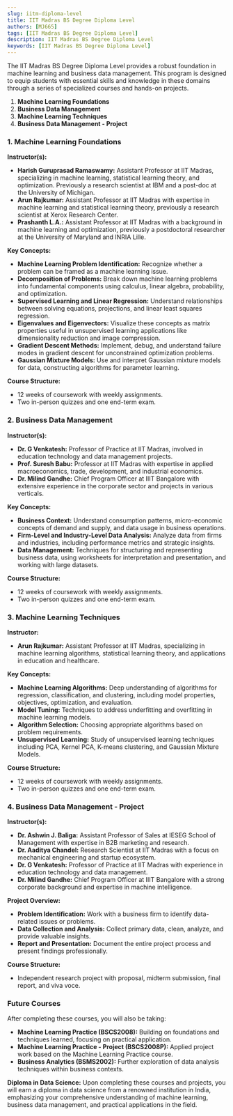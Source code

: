 ```yaml
---
slug: iitm-diploma-level
title: IIT Madras BS Degree Diploma Level
authors: [MJ665]
tags: [IIT Madras BS Degree Diploma Level]
description: IIT Madras BS Degree Diploma Level
keywords: [IIT Madras BS Degree Diploma Level]
---
```






The IIT Madras BS Degree Diploma Level provides a robust foundation in machine learning and business data management. This program is designed to equip students with essential skills and knowledge in these domains through a series of specialized courses and hands-on projects.



1. **Machine Learning Foundations**
2. **Business Data Management**
3. **Machine Learning Techniques**
4. **Business Data Management - Project**




<!-- truncate -->

### **1. Machine Learning Foundations**
**Instructor(s):**
- **Harish Guruprasad Ramaswamy:** Assistant Professor at IIT Madras, specializing in machine learning, statistical learning theory, and optimization. Previously a research scientist at IBM and a post-doc at the University of Michigan.
- **Arun Rajkumar:** Assistant Professor at IIT Madras with expertise in machine learning and statistical learning theory, previously a research scientist at Xerox Research Center.
- **Prashanth L.A.:** Assistant Professor at IIT Madras with a background in machine learning and optimization, previously a postdoctoral researcher at the University of Maryland and INRIA Lille.

**Key Concepts:**
- **Machine Learning Problem Identification:** Recognize whether a problem can be framed as a machine learning issue.
- **Decomposition of Problems:** Break down machine learning problems into fundamental components using calculus, linear algebra, probability, and optimization.
- **Supervised Learning and Linear Regression:** Understand relationships between solving equations, projections, and linear least squares regression.
- **Eigenvalues and Eigenvectors:** Visualize these concepts as matrix properties useful in unsupervised learning applications like dimensionality reduction and image compression.
- **Gradient Descent Methods:** Implement, debug, and understand failure modes in gradient descent for unconstrained optimization problems.
- **Gaussian Mixture Models:** Use and interpret Gaussian mixture models for data, constructing algorithms for parameter learning.

**Course Structure:**
- 12 weeks of coursework with weekly assignments.
- Two in-person quizzes and one end-term exam.

### **2. Business Data Management**
**Instructor(s):**
- **Dr. G Venkatesh:** Professor of Practice at IIT Madras, involved in education technology and data management projects.
- **Prof. Suresh Babu:** Professor at IIT Madras with expertise in applied macroeconomics, trade, development, and industrial economics.
- **Dr. Milind Gandhe:** Chief Program Officer at IIIT Bangalore with extensive experience in the corporate sector and projects in various verticals.

**Key Concepts:**
- **Business Context:** Understand consumption patterns, micro-economic concepts of demand and supply, and data usage in business operations.
- **Firm-Level and Industry-Level Data Analysis:** Analyze data from firms and industries, including performance metrics and strategic insights.
- **Data Management:** Techniques for structuring and representing business data, using worksheets for interpretation and presentation, and working with large datasets.

**Course Structure:**
- 12 weeks of coursework with weekly assignments.
- Two in-person quizzes and one end-term exam.

### **3. Machine Learning Techniques**
**Instructor:**
- **Arun Rajkumar:** Assistant Professor at IIT Madras, specializing in machine learning algorithms, statistical learning theory, and applications in education and healthcare.

**Key Concepts:**
- **Machine Learning Algorithms:** Deep understanding of algorithms for regression, classification, and clustering, including model properties, objectives, optimization, and evaluation.
- **Model Tuning:** Techniques to address underfitting and overfitting in machine learning models.
- **Algorithm Selection:** Choosing appropriate algorithms based on problem requirements.
- **Unsupervised Learning:** Study of unsupervised learning techniques including PCA, Kernel PCA, K-means clustering, and Gaussian Mixture Models.

**Course Structure:**
- 12 weeks of coursework with weekly assignments.
- Two in-person quizzes and one end-term exam.

### **4. Business Data Management - Project**
**Instructor(s):**
- **Dr. Ashwin J. Baliga:** Assistant Professor of Sales at IESEG School of Management with expertise in B2B marketing and research.
- **Dr. Aaditya Chandel:** Research Scientist at IIT Madras with a focus on mechanical engineering and startup ecosystem.
- **Dr. G Venkatesh:** Professor of Practice at IIT Madras with experience in education technology and data management.
- **Dr. Milind Gandhe:** Chief Program Officer at IIIT Bangalore with a strong corporate background and expertise in machine intelligence.

**Project Overview:**
- **Problem Identification:** Work with a business firm to identify data-related issues or problems.
- **Data Collection and Analysis:** Collect primary data, clean, analyze, and provide valuable insights.
- **Report and Presentation:** Document the entire project process and present findings professionally.

**Course Structure:**
- Independent research project with proposal, midterm submission, final report, and viva voce.

### **Future Courses**
After completing these courses, you will also be taking:
- **Machine Learning Practice (BSCS2008):** Building on foundations and techniques learned, focusing on practical application.
- **Machine Learning Practice - Project (BSCS2008P):** Applied project work based on the Machine Learning Practice course.
- **Business Analytics (BSMS2002):** Further exploration of data analysis techniques within business contexts.

**Diploma in Data Science:** Upon completing these courses and projects, you will earn a diploma in data science from a renowned institution in India, emphasizing your comprehensive understanding of machine learning, business data management, and practical applications in the field.